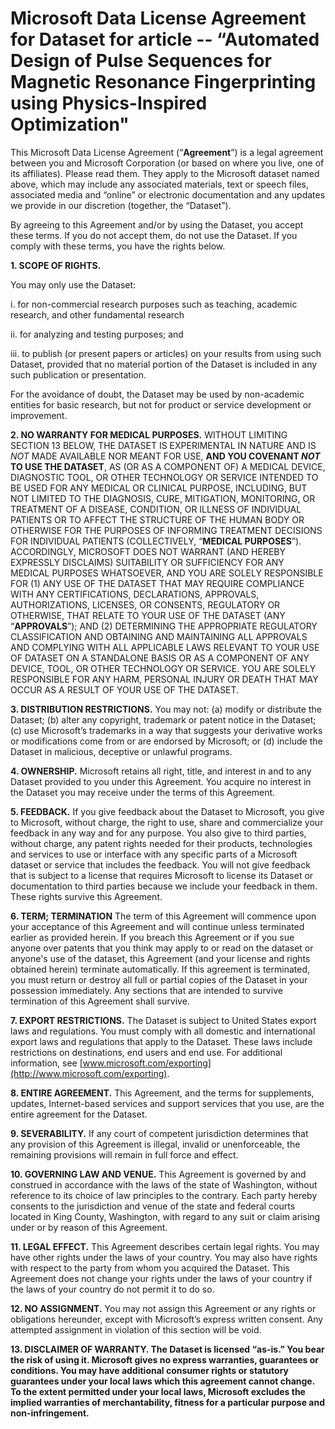 # Microsoft Data License Agreement for Dataset for article -- “Automated Design of Pulse Sequences for Magnetic Resonance Fingerprinting using Physics-Inspired Optimization"

This Microsoft Data License Agreement (“**Agreement**”) is a legal agreement between you and Microsoft Corporation (or based on where you live, one of its affiliates). Please read them.  They apply to the Microsoft dataset named above, which may include any associated materials, text or speech files, associated media and “online” or electronic documentation and any updates we provide in our discretion (together, the “Dataset”). 

By agreeing to this Agreement and/or by using the Dataset, you accept these terms. If you do not accept them, do not use the Dataset. If you comply with these terms, you have the rights below.

**1.	SCOPE OF RIGHTS.**

You may only use the Dataset:

i.	for non-commercial research purposes such as teaching, academic research, and other fundamental research

ii.	for analyzing and testing purposes; and

iii.	to publish (or present papers or articles) on your results from using such Dataset, provided that no material portion of the Dataset is included in any such publication or presentation.

For the avoidance of doubt, the Dataset may be used by non-academic entities for basic research, but not for product or service development or improvement.

**2.	NO WARRANTY FOR MEDICAL PURPOSES.** WITHOUT LIMITING SECTION 13 BELOW, THE DATASET IS EXPERIMENTAL IN NATURE AND IS _NOT_ MADE AVAILABLE NOR MEANT FOR USE, **AND YOU COVENANT _NOT_ TO USE THE DATASET**, AS (OR AS A COMPONENT OF) A MEDICAL DEVICE, DIAGNOSTIC TOOL, OR OTHER TECHNOLOGY OR SERVICE INTENDED TO BE USED FOR ANY MEDICAL OR CLINICAL PURPOSE, INCLUDING, BUT NOT LIMITED TO THE DIAGNOSIS, CURE, MITIGATION, MONITORING, OR TREATMENT OF A DISEASE, CONDITION, OR ILLNESS OF INDIVIDUAL PATIENTS OR TO AFFECT THE STRUCTURE OF THE HUMAN BODY OR OTHERWISE FOR THE PURPOSES OF INFORMING TREATMENT DECISIONS FOR INDIVIDUAL PATIENTS (COLLECTIVELY, “**MEDICAL PURPOSES**”).  ACCORDINGLY, MICROSOFT DOES NOT WARRANT (AND HEREBY EXPRESSLY DISCLAIMS) SUITABILITY OR SUFFICIENCY FOR ANY MEDICAL PURPOSES WHATSOEVER, AND YOU ARE SOLELY RESPONSIBLE FOR (1) ANY USE OF THE DATASET THAT MAY REQUIRE COMPLIANCE WITH ANY CERTIFICATIONS, DECLARATIONS, APPROVALS, AUTHORIZATIONS, LICENSES, OR CONSENTS, REGULATORY OR OTHERWISE, THAT RELATE TO YOUR USE OF THE DATASET (ANY “**APPROVALS**”); AND (2) DETERMINING THE APPROPRIATE REGULATORY CLASSIFICATION AND OBTAINING AND MAINTAINING ALL APPROVALS AND COMPLYING WITH ALL APPLICABLE LAWS RELEVANT TO YOUR USE OF DATASET ON A STANDALONE BASIS OR AS A COMPONENT OF ANY DEVICE, TOOL, OR OTHER TECHNOLOGY OR SERVICE.  YOU ARE SOLELY RESPONSIBLE FOR ANY HARM, PERSONAL INJURY OR DEATH THAT MAY OCCUR AS A RESULT OF YOUR USE OF THE DATASET.

**3.	DISTRIBUTION RESTRICTIONS.**  You may not: (a) modify or distribute the Dataset; (b) alter any copyright, trademark or patent notice in the Dataset; (c) use Microsoft’s trademarks in a way that suggests your derivative works or modifications come from or are endorsed by Microsoft; or (d) include the Dataset in malicious, deceptive or unlawful programs. 

**4.	OWNERSHIP.**  Microsoft retains all right, title, and interest in and to any Dataset provided to you under this Agreement. You acquire no interest in the Dataset you may receive under the terms of this Agreement.

**5.	FEEDBACK.** If you give feedback about the Dataset to Microsoft, you give to Microsoft, without charge, the right to use, share and commercialize your feedback in any way and for any purpose. You also give to third parties, without charge, any patent rights needed for their products, technologies and services to use or interface with any specific parts of a Microsoft dataset or service that includes the feedback. You will not give feedback that is subject to a license that requires Microsoft to license its Dataset or documentation to third parties because we include your feedback in them. These rights survive this Agreement.

**6.	TERM; TERMINATION** The term of this Agreement will commence upon your acceptance of this Agreement and will continue unless terminated earlier as provided herein. If you breach this Agreement or if you sue anyone over patents that you think may apply to or read on the dataset or anyone's use of the dataset, this Agreement (and your license and rights obtained herein) terminate automatically. If this agreement is terminated, you must return or destroy all full or partial copies of the Dataset in your possession immediately.  Any sections that are intended to survive termination of this Agreement shall survive.

**7.	EXPORT RESTRICTIONS.** The Dataset is subject to United States export laws and regulations. You must comply with all domestic and international export laws and regulations that apply to the Dataset. These laws include restrictions on destinations, end users and end use. For additional information, see [www.microsoft.com/exporting](http://www.microsoft.com/exporting).

**8.	ENTIRE AGREEMENT.** This Agreement, and the terms for supplements, updates, Internet-based services and support services that you use, are the entire agreement for the Dataset.

**9.	SEVERABILITY.** If any court of competent jurisdiction determines that any provision of this Agreement is illegal, invalid or unenforceable, the remaining provisions will remain in full force and effect.

**10.	GOVERNING LAW AND VENUE.** This Agreement is governed by and construed in accordance with the laws of the state of Washington, without reference to its choice of law principles to the contrary.  Each party hereby consents to the jurisdiction and venue of the state and federal courts located in King County, Washington, with regard to any suit or claim arising under or by reason of this Agreement.

**11.	LEGAL EFFECT.** This Agreement describes certain legal rights. You may have other rights under the laws of your country. You may also have rights with respect to the party from whom you acquired the Dataset. This Agreement does not change your rights under the laws of your country if the laws of your country do not permit it to do so.

**12.	NO ASSIGNMENT.** You may not assign this Agreement or any rights or obligations hereunder, except with Microsoft’s express written consent. Any attempted assignment in violation of this section will be void.

**13.	DISCLAIMER OF WARRANTY. The Dataset is licensed “as-is.” You bear the risk of using it. Microsoft gives no express warranties, guarantees or conditions. You may have additional consumer rights or statutory guarantees under your local laws which this agreement cannot change. To the extent permitted under your local laws, Microsoft excludes the implied warranties of merchantability, fitness for a particular purpose and non-infringement.**

